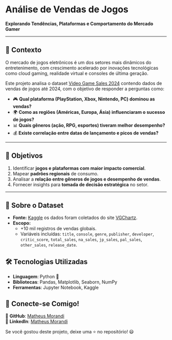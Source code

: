 # Análise de Vendas de Jogos 
**Explorando Tendências, Plataformas e Comportamento do Mercado Gamer**  

---

## 📌 Contexto  
O mercado de jogos eletrônicos é um dos setores mais dinâmicos do entretenimento, com crescimento acelerado por inovações tecnológicas como cloud gaming, realidade virtual e consoles de última geração.

Este projeto analisa o dataset [Video Game Sales 2024](https://www.kaggle.com/datasets/asaniczka/video-game-sales-2024) contendo dados de vendas de jogos até 2024, com o objetivo de responder a perguntas como:  
- 🎮 **Qual plataforma (PlayStation, Xbox, Nintendo, PC) dominou as vendas?**  
- 🌍 **Como as regiões (Américas, Europa, Ásia) influenciaram o sucesso de jogos?**  
- 📊 **Quais gêneros (ação, RPG, esportes) tiveram melhor desempenho?**  
- 💰 **Existe correlação entre datas de lançamento e picos de vendas?**

---

## 🎯 Objetivos  
1. Identificar **jogos e plataformas com maior impacto comercial**.  
2. Mapear **padrões regionais** de consumo.  
3. Analisar a **relação entre gêneros de jogos e desempenho de vendas**.  
4. Fornecer insights para **tomada de decisão estratégica** no setor.  

---

## 📂 Sobre o Dataset  
- **Fonte:** [Kaggle](https://www.kaggle.com/datasets/asaniczka/video-game-sales-2024) os dados foram coletados do site [VGChartz](https://www.vgchartz.com/).  
- **Escopo:**  
  - +10 mil registros de vendas globais.  
  - Variáveis incluídas: `title`, `console`, `genre`, `publisher`, `developer`, `critic_score`, `total_sales`, `na_sales`, `jp_sales`, `pal_sales`, `other_sales`, `release_date`. 

## 🛠️ Tecnologias Utilizadas
- **Linguagem**: Python 🐍
- **Bibliotecas**: Pandas, Matplotlib, Seaborn, NumPy
- **Ferramentas**: Jupyter Notebook, Kaggle

## 📢 Conecte-se Comigo!
🔗 **GitHub**: [Matheus Morandi](https://github.com/MatheusMorandi)  
🔗 **LinkedIn**: [Matheus Morandi](https://www.linkedin.com/in/matheusmorandi/)  

Se você gostou deste projeto, deixe uma ⭐ no repositório! 😃